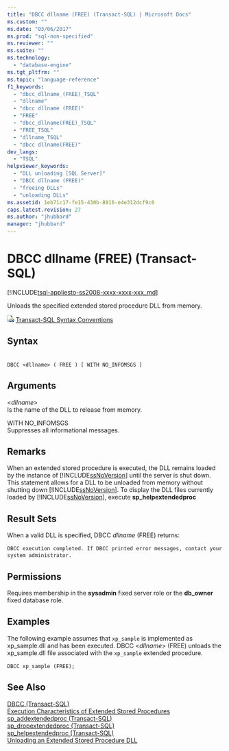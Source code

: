 ```yaml
---
title: "DBCC dllname (FREE) (Transact-SQL) | Microsoft Docs"
ms.custom: ""
ms.date: "03/06/2017"
ms.prod: "sql-non-specified"
ms.reviewer: ""
ms.suite: ""
ms.technology: 
  - "database-engine"
ms.tgt_pltfrm: ""
ms.topic: "language-reference"
f1_keywords: 
  - "dbcc_dllname_(FREE)_TSQL"
  - "dllname"
  - "dbcc dllname (FREE)"
  - "FREE"
  - "dbcc_dllname(FREE)_TSQL"
  - "FREE_TSQL"
  - "dllname_TSQL"
  - "dbcc dllname(FREE)"
dev_langs: 
  - "TSQL"
helpviewer_keywords: 
  - "DLL unloading [SQL Server]"
  - "DBCC dllname (FREE)"
  - "freeing DLLs"
  - "unloading DLLs"
ms.assetid: 1eb71c17-fe15-430b-8916-e4e312dcf9c0
caps.latest.revision: 27
ms.author: "jhubbard"
manager: "jhubbard"
---
```

# DBCC dllname (FREE) (Transact-SQL)
[!INCLUDE[tsql-appliesto-ss2008-xxxx-xxxx-xxx_md](../../database-engine/configure/windows/includes/tsql-appliesto-ss2008-xxxx-xxxx-xxx-md.md)]

  Unloads the specified extended stored procedure DLL from memory.  
  
 ![Topic link icon](../../database-engine/configure/windows/media/topic-link.gif "Topic link icon") [Transact-SQL Syntax Conventions](../../t-sql/language-elements/transact-sql-syntax-conventions-transact-sql.md)  
  
## Syntax  
  
```  
  
DBCC <dllname> ( FREE ) [ WITH NO_INFOMSGS ]  
```  
  
## Arguments  
 \<*dllname*>  
 Is the name of the DLL to release from memory.  
  
 WITH NO_INFOMSGS  
 Suppresses all informational messages.  
  
## Remarks  
 When an extended stored procedure is executed, the DLL remains loaded by the instance of [!INCLUDE[ssNoVersion](../../advanced-analytics/r-services/includes/ssnoversion-md.md)] until the server is shut down. This statement allows for a DLL to be unloaded from memory without shutting down [!INCLUDE[ssNoVersion](../../advanced-analytics/r-services/includes/ssnoversion-md.md)]. To display the DLL files currently loaded by [!INCLUDE[ssNoVersion](../../advanced-analytics/r-services/includes/ssnoversion-md.md)], execute **sp_helpextendedproc**  
  
## Result Sets  
 When a valid DLL is specified, DBCC *dllname* (FREE) returns:  
  
```  
DBCC execution completed. If DBCC printed error messages, contact your system administrator.  
```  
  
## Permissions  
 Requires membership in the **sysadmin** fixed server role or the **db_owner** fixed database role.  
  
## Examples  
 The following example assumes that `xp_sample` is implemented as xp_sample.dll and has been executed. DBCC \<*dllname*> (FREE) unloads the xp_sample.dll file associated with the `xp_sample` extended procedure.  
  
```tsql  
DBCC xp_sample (FREE);  
```  
  
## See Also  
 [DBCC &#40;Transact-SQL&#41;](../../t-sql/database-console-commands/dbcc-transact-sql.md)   
 [Execution Characteristics of Extended Stored Procedures](../../relational-databases/extended-stored-procedures-programming/execution-characteristics-of-extended-stored-procedures.md)   
 [sp_addextendedproc &#40;Transact-SQL&#41;](../../relational-databases/reference/system-stored-procedures/sp-addextendedproc-transact-sql.md)   
 [sp_dropextendedproc &#40;Transact-SQL&#41;](../../relational-databases/reference/system-stored-procedures/sp-dropextendedproc-transact-sql.md)   
 [sp_helpextendedproc &#40;Transact-SQL&#41;](../../relational-databases/reference/system-stored-procedures/sp-helpextendedproc-transact-sql.md)   
 [Unloading an Extended Stored Procedure DLL](../../relational-databases/extended-stored-procedures-programming/unloading-an-extended-stored-procedure-dll.md)  
  
  